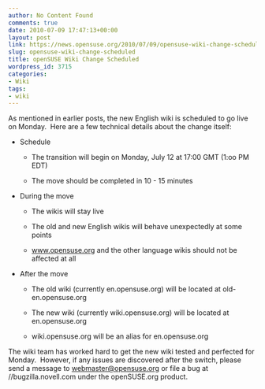 ```yaml
---
author: No Content Found
comments: true
date: 2010-07-09 17:47:13+00:00
layout: post
link: https://news.opensuse.org/2010/07/09/opensuse-wiki-change-scheduled/
slug: opensuse-wiki-change-scheduled
title: openSUSE Wiki Change Scheduled
wordpress_id: 3715
categories:
- Wiki
tags:
- wiki
---
```


As mentioned in earlier posts, the new English wiki is scheduled to go live on Monday.  Here are a few technical details about the change itself:



	
  * Schedule

	
    * The transition will begin on Monday, July 12 at 17:00 GMT (1:oo PM EDT)

	
    * The move should be completed in 10 - 15 minutes




	
  * During the move

	
    * The wikis will stay live

	
    * The old and new English wikis will behave unexpectedly at some points

	
    * www.opensuse.org and the other language wikis should not be affected at all




	
  * After the move

	
    * The old wiki (currently en.opensuse.org) will be located at old-en.opensuse.org

	
    * The new wiki (currently wiki.opensuse.org) will be located at en.opensuse.org

	
    * wiki.opensuse.org will be an alias for en.opensuse.org





The wiki team has worked hard to get the new wiki tested and perfected for Monday.  However, if any issues are discovered after the switch, please send a message to webmaster@opensuse.org or file a bug at //bugzilla.novell.com under the openSUSE.org product.
